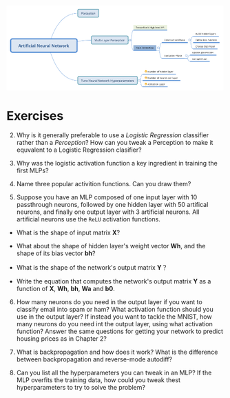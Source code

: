 ![](./ArtificialNeuralNetwork.png)

# Exercises

2. Why is it generally preferable to use a *Logistic Regression* classifier rather than a *Perception*? How can you tweak a Perception to make it equvalent to a Logistic Regression clasifier?

3. Why was the logistic activation function a key ingredient in training the first MLPs?

4. Name three popular activition functions. Can you draw them?

5. Suppose you have an MLP composed of one input layer with 10 passthrough neurons, followed by one hidden layer with 50 artifical neurons, and finally one output layer with 3 artificial neurons. All artificial neurons use the `ReLU` activation functions.

- What is the shape of input matrix **X**?

- What about the shape of hidden layer's weight vector **Wh**, and the shape of its bias vector **bh**?

- What is the shape of the network's output matrix **Y**？

- Write the equation that computes the network's output matrix **Y** as a function of **X**, **Wh**, **bh**,
**Wa** and **b0**.

6. How many neurons do you need in the output layer if you want to classify email into spam or ham? What activation function should you use in the output layer? If instead you want to tackle the MNIST, how many neurons do you need int the output layer, using what activation function? Answer the same questions for getting your network to predict housing prices as in Chapter 2?

7. What is backpropagation and how does it work? What is the difference between backpropagation and reverse-mode autodiff?

8. Can you list all the hyperparameters you can tweak in an MLP? If the MLP overfits the training data, how could you tweak thest hyperparameters to try to solve the problem?

